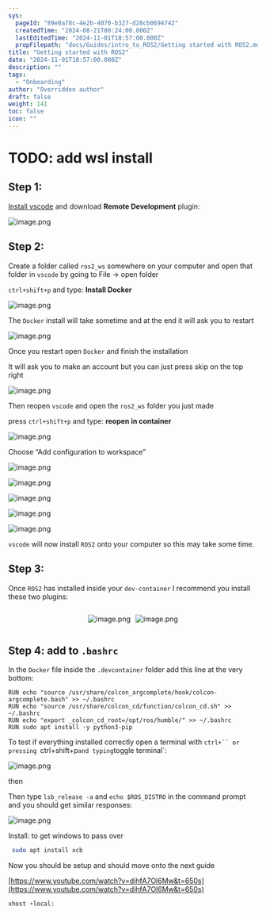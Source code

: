 ```yaml
---
sys:
  pageId: "89e0a78c-4e2b-4070-b327-d28cb0694742"
  createdTime: "2024-08-21T00:24:00.000Z"
  lastEditedTime: "2024-11-01T18:57:00.000Z"
  propFilepath: "docs/Guides/intro_to_ROS2/Getting started with ROS2.md"
title: "Getting started with ROS2"
date: "2024-11-01T18:57:00.000Z"
description: ""
tags:
  - "Onboarding"
author: "Overridden author"
draft: false
weight: 141
toc: false
icon: ""
---
```


# TODO: add wsl install

## Step 1:

[Install vscode](https://code.visualstudio.com/download) and download **Remote Development** plugin:

![image.png](https://prod-files-secure.s3.us-west-2.amazonaws.com/d518164a-d88e-44d1-a4ee-3adb3bd8bce0/efb52993-1881-4a40-b95e-6f020334f022/image.png?X-Amz-Algorithm=AWS4-HMAC-SHA256&X-Amz-Content-Sha256=UNSIGNED-PAYLOAD&X-Amz-Credential=ASIAZI2LB466XHRMMHRL%2F20250131%2Fus-west-2%2Fs3%2Faws4_request&X-Amz-Date=20250131T210204Z&X-Amz-Expires=3600&X-Amz-Security-Token=IQoJb3JpZ2luX2VjELz%2F%2F%2F%2F%2F%2F%2F%2F%2F%2FwEaCXVzLXdlc3QtMiJHMEUCIFIEOP0Ow1VHtNrz4GybwpqA2Grl1N5BHKX9eoys0Nc%2FAiEAhKcMK0J1tfPekICOIr4VH4ZDTCeFhF%2B3Q51vIuVHCd4qiAQIxf%2F%2F%2F%2F%2F%2F%2F%2F%2F%2FARAAGgw2Mzc0MjMxODM4MDUiDEDvNwGndoVPaShW1ircA5FjUjBDoh4hHJYZ1YNUJ0SoeDBMtHYk9Gfd%2BFrFMW1QjxAyDAVVTFe%2F0OICd7YNuD7UN39nJDXbaxCtykZL9pEZzyzNwYDAsE7HPVbzoyvrNHBC4zSPQoSV25NqYvec68dGIJuNQcW5A5iFKC2XZQoAyrg8diWLUuFSIzLSSiK5LRyZ6n983DetF0COdPJe%2FBoYucrn0hA1wnIcOnBCHA%2BM2rUJ%2BNgSM5TH8MJrJpEkuPRT%2FghlDKIHaJR8nxCyLSaOVwfFbxTLp3azUMzqyhxS0xKoIsRrxNNWVLNLby1%2B4WWRIpc%2BVJfQkhXt%2BY%2BBF%2FUJlkFFt%2BrMD%2F6HR5w2qQGEqS68dIbjBcwM7qcEfoSg7iX%2FtlRFHNxtyDFDB6e3NAfYldsI8klu8WX3Gp5MyeKEV4B33I1cKbzyyth%2Bx7L5o909To3t0v8y%2Biqvhoj2cBMZyQYW9Km5jRGBv2sH3xMqW4Srncu3mEVXgB9HI2Wk1%2FWHbTofQiks2SLZOGTp0M%2FQiHNtotBm8lMiIsWwOu%2F3o9fflu0%2FmdY1NSkvX6bMqy30t2kYfcI2mkUCshwtZhBgl7scaD%2BGmtP9yoFw2m%2FLIX0FIfgdWtV%2Fhi6orcmnzVyJhvrPaw%2Fd55BEMLnd9LwGOqUB0G6gtldIgF31eBPEqadFcjZPX1Nyk3zhSlfZtTKcuyqT7RPg06HGU1EgrQKj57yo31B1FOHVVXK%2FVfOGW7BrND9G%2Bd0S3bfiKOhFHY5Hdg80YHC1GmiSmNMrfY1yH5bxvkSV0s3v6r9is29zJXrkmXaiJLXjs%2BnXiEq%2FWUqYlROpjQYWvIxtr5QKulxW%2Bni8EvnlQYUWrYiMsf%2FEE6g%2BxYpZ%2FsUX&X-Amz-Signature=d1cbf3308d181c9671e6f02e1e08215b411d82b756adf98e5961ec95412cee43&X-Amz-SignedHeaders=host&x-id=GetObject)

## Step 2:

Create a folder called `ros2_ws` somewhere on your computer and open that folder in `vscode` by going to File → open folder 

`ctrl+shift+p` and type: **Install Docker**

![image.png](https://prod-files-secure.s3.us-west-2.amazonaws.com/d518164a-d88e-44d1-a4ee-3adb3bd8bce0/2269dc0e-1cd5-47ff-bceb-c04ad9b2eab0/image.png?X-Amz-Algorithm=AWS4-HMAC-SHA256&X-Amz-Content-Sha256=UNSIGNED-PAYLOAD&X-Amz-Credential=ASIAZI2LB466XHRMMHRL%2F20250131%2Fus-west-2%2Fs3%2Faws4_request&X-Amz-Date=20250131T210203Z&X-Amz-Expires=3600&X-Amz-Security-Token=IQoJb3JpZ2luX2VjELz%2F%2F%2F%2F%2F%2F%2F%2F%2F%2FwEaCXVzLXdlc3QtMiJHMEUCIFIEOP0Ow1VHtNrz4GybwpqA2Grl1N5BHKX9eoys0Nc%2FAiEAhKcMK0J1tfPekICOIr4VH4ZDTCeFhF%2B3Q51vIuVHCd4qiAQIxf%2F%2F%2F%2F%2F%2F%2F%2F%2F%2FARAAGgw2Mzc0MjMxODM4MDUiDEDvNwGndoVPaShW1ircA5FjUjBDoh4hHJYZ1YNUJ0SoeDBMtHYk9Gfd%2BFrFMW1QjxAyDAVVTFe%2F0OICd7YNuD7UN39nJDXbaxCtykZL9pEZzyzNwYDAsE7HPVbzoyvrNHBC4zSPQoSV25NqYvec68dGIJuNQcW5A5iFKC2XZQoAyrg8diWLUuFSIzLSSiK5LRyZ6n983DetF0COdPJe%2FBoYucrn0hA1wnIcOnBCHA%2BM2rUJ%2BNgSM5TH8MJrJpEkuPRT%2FghlDKIHaJR8nxCyLSaOVwfFbxTLp3azUMzqyhxS0xKoIsRrxNNWVLNLby1%2B4WWRIpc%2BVJfQkhXt%2BY%2BBF%2FUJlkFFt%2BrMD%2F6HR5w2qQGEqS68dIbjBcwM7qcEfoSg7iX%2FtlRFHNxtyDFDB6e3NAfYldsI8klu8WX3Gp5MyeKEV4B33I1cKbzyyth%2Bx7L5o909To3t0v8y%2Biqvhoj2cBMZyQYW9Km5jRGBv2sH3xMqW4Srncu3mEVXgB9HI2Wk1%2FWHbTofQiks2SLZOGTp0M%2FQiHNtotBm8lMiIsWwOu%2F3o9fflu0%2FmdY1NSkvX6bMqy30t2kYfcI2mkUCshwtZhBgl7scaD%2BGmtP9yoFw2m%2FLIX0FIfgdWtV%2Fhi6orcmnzVyJhvrPaw%2Fd55BEMLnd9LwGOqUB0G6gtldIgF31eBPEqadFcjZPX1Nyk3zhSlfZtTKcuyqT7RPg06HGU1EgrQKj57yo31B1FOHVVXK%2FVfOGW7BrND9G%2Bd0S3bfiKOhFHY5Hdg80YHC1GmiSmNMrfY1yH5bxvkSV0s3v6r9is29zJXrkmXaiJLXjs%2BnXiEq%2FWUqYlROpjQYWvIxtr5QKulxW%2Bni8EvnlQYUWrYiMsf%2FEE6g%2BxYpZ%2FsUX&X-Amz-Signature=6ce9f5936f13bac93fc636986460f25c739ff77f491dc5bdbc9b370f0c382ef3&X-Amz-SignedHeaders=host&x-id=GetObject)

The `Docker` install will take sometime and at the end it will ask you to restart

![image.png](https://prod-files-secure.s3.us-west-2.amazonaws.com/d518164a-d88e-44d1-a4ee-3adb3bd8bce0/ed233f78-be33-4b1f-b89c-9c346c0e961e/image.png?X-Amz-Algorithm=AWS4-HMAC-SHA256&X-Amz-Content-Sha256=UNSIGNED-PAYLOAD&X-Amz-Credential=ASIAZI2LB466XHRMMHRL%2F20250131%2Fus-west-2%2Fs3%2Faws4_request&X-Amz-Date=20250131T210204Z&X-Amz-Expires=3600&X-Amz-Security-Token=IQoJb3JpZ2luX2VjELz%2F%2F%2F%2F%2F%2F%2F%2F%2F%2FwEaCXVzLXdlc3QtMiJHMEUCIFIEOP0Ow1VHtNrz4GybwpqA2Grl1N5BHKX9eoys0Nc%2FAiEAhKcMK0J1tfPekICOIr4VH4ZDTCeFhF%2B3Q51vIuVHCd4qiAQIxf%2F%2F%2F%2F%2F%2F%2F%2F%2F%2FARAAGgw2Mzc0MjMxODM4MDUiDEDvNwGndoVPaShW1ircA5FjUjBDoh4hHJYZ1YNUJ0SoeDBMtHYk9Gfd%2BFrFMW1QjxAyDAVVTFe%2F0OICd7YNuD7UN39nJDXbaxCtykZL9pEZzyzNwYDAsE7HPVbzoyvrNHBC4zSPQoSV25NqYvec68dGIJuNQcW5A5iFKC2XZQoAyrg8diWLUuFSIzLSSiK5LRyZ6n983DetF0COdPJe%2FBoYucrn0hA1wnIcOnBCHA%2BM2rUJ%2BNgSM5TH8MJrJpEkuPRT%2FghlDKIHaJR8nxCyLSaOVwfFbxTLp3azUMzqyhxS0xKoIsRrxNNWVLNLby1%2B4WWRIpc%2BVJfQkhXt%2BY%2BBF%2FUJlkFFt%2BrMD%2F6HR5w2qQGEqS68dIbjBcwM7qcEfoSg7iX%2FtlRFHNxtyDFDB6e3NAfYldsI8klu8WX3Gp5MyeKEV4B33I1cKbzyyth%2Bx7L5o909To3t0v8y%2Biqvhoj2cBMZyQYW9Km5jRGBv2sH3xMqW4Srncu3mEVXgB9HI2Wk1%2FWHbTofQiks2SLZOGTp0M%2FQiHNtotBm8lMiIsWwOu%2F3o9fflu0%2FmdY1NSkvX6bMqy30t2kYfcI2mkUCshwtZhBgl7scaD%2BGmtP9yoFw2m%2FLIX0FIfgdWtV%2Fhi6orcmnzVyJhvrPaw%2Fd55BEMLnd9LwGOqUB0G6gtldIgF31eBPEqadFcjZPX1Nyk3zhSlfZtTKcuyqT7RPg06HGU1EgrQKj57yo31B1FOHVVXK%2FVfOGW7BrND9G%2Bd0S3bfiKOhFHY5Hdg80YHC1GmiSmNMrfY1yH5bxvkSV0s3v6r9is29zJXrkmXaiJLXjs%2BnXiEq%2FWUqYlROpjQYWvIxtr5QKulxW%2Bni8EvnlQYUWrYiMsf%2FEE6g%2BxYpZ%2FsUX&X-Amz-Signature=af1bd036d2530628bcd8347230f9fde0b6c2c418291219723b7be4d7088c5f0f&X-Amz-SignedHeaders=host&x-id=GetObject)

Once you restart open `Docker` and finish the installation

It will ask you to make an account but you can just press skip on the top right

![image.png](https://prod-files-secure.s3.us-west-2.amazonaws.com/d518164a-d88e-44d1-a4ee-3adb3bd8bce0/21010ad9-1659-4fd9-9f59-9932a09b2a3d/image.png?X-Amz-Algorithm=AWS4-HMAC-SHA256&X-Amz-Content-Sha256=UNSIGNED-PAYLOAD&X-Amz-Credential=ASIAZI2LB466XHRMMHRL%2F20250131%2Fus-west-2%2Fs3%2Faws4_request&X-Amz-Date=20250131T210204Z&X-Amz-Expires=3600&X-Amz-Security-Token=IQoJb3JpZ2luX2VjELz%2F%2F%2F%2F%2F%2F%2F%2F%2F%2FwEaCXVzLXdlc3QtMiJHMEUCIFIEOP0Ow1VHtNrz4GybwpqA2Grl1N5BHKX9eoys0Nc%2FAiEAhKcMK0J1tfPekICOIr4VH4ZDTCeFhF%2B3Q51vIuVHCd4qiAQIxf%2F%2F%2F%2F%2F%2F%2F%2F%2F%2FARAAGgw2Mzc0MjMxODM4MDUiDEDvNwGndoVPaShW1ircA5FjUjBDoh4hHJYZ1YNUJ0SoeDBMtHYk9Gfd%2BFrFMW1QjxAyDAVVTFe%2F0OICd7YNuD7UN39nJDXbaxCtykZL9pEZzyzNwYDAsE7HPVbzoyvrNHBC4zSPQoSV25NqYvec68dGIJuNQcW5A5iFKC2XZQoAyrg8diWLUuFSIzLSSiK5LRyZ6n983DetF0COdPJe%2FBoYucrn0hA1wnIcOnBCHA%2BM2rUJ%2BNgSM5TH8MJrJpEkuPRT%2FghlDKIHaJR8nxCyLSaOVwfFbxTLp3azUMzqyhxS0xKoIsRrxNNWVLNLby1%2B4WWRIpc%2BVJfQkhXt%2BY%2BBF%2FUJlkFFt%2BrMD%2F6HR5w2qQGEqS68dIbjBcwM7qcEfoSg7iX%2FtlRFHNxtyDFDB6e3NAfYldsI8klu8WX3Gp5MyeKEV4B33I1cKbzyyth%2Bx7L5o909To3t0v8y%2Biqvhoj2cBMZyQYW9Km5jRGBv2sH3xMqW4Srncu3mEVXgB9HI2Wk1%2FWHbTofQiks2SLZOGTp0M%2FQiHNtotBm8lMiIsWwOu%2F3o9fflu0%2FmdY1NSkvX6bMqy30t2kYfcI2mkUCshwtZhBgl7scaD%2BGmtP9yoFw2m%2FLIX0FIfgdWtV%2Fhi6orcmnzVyJhvrPaw%2Fd55BEMLnd9LwGOqUB0G6gtldIgF31eBPEqadFcjZPX1Nyk3zhSlfZtTKcuyqT7RPg06HGU1EgrQKj57yo31B1FOHVVXK%2FVfOGW7BrND9G%2Bd0S3bfiKOhFHY5Hdg80YHC1GmiSmNMrfY1yH5bxvkSV0s3v6r9is29zJXrkmXaiJLXjs%2BnXiEq%2FWUqYlROpjQYWvIxtr5QKulxW%2Bni8EvnlQYUWrYiMsf%2FEE6g%2BxYpZ%2FsUX&X-Amz-Signature=f832ef9793ca16ee3830a85987d3be899278d4897d742791a7fb75478e6304a4&X-Amz-SignedHeaders=host&x-id=GetObject)

Then reopen `vscode` and open the `ros2_ws` folder you just made

press `ctrl+shift+p` and type: **reopen in container**

![image.png](https://prod-files-secure.s3.us-west-2.amazonaws.com/d518164a-d88e-44d1-a4ee-3adb3bd8bce0/4e93b8c2-41ad-488c-8095-c74205196118/image.png?X-Amz-Algorithm=AWS4-HMAC-SHA256&X-Amz-Content-Sha256=UNSIGNED-PAYLOAD&X-Amz-Credential=ASIAZI2LB466XHRMMHRL%2F20250131%2Fus-west-2%2Fs3%2Faws4_request&X-Amz-Date=20250131T210203Z&X-Amz-Expires=3600&X-Amz-Security-Token=IQoJb3JpZ2luX2VjELz%2F%2F%2F%2F%2F%2F%2F%2F%2F%2FwEaCXVzLXdlc3QtMiJHMEUCIFIEOP0Ow1VHtNrz4GybwpqA2Grl1N5BHKX9eoys0Nc%2FAiEAhKcMK0J1tfPekICOIr4VH4ZDTCeFhF%2B3Q51vIuVHCd4qiAQIxf%2F%2F%2F%2F%2F%2F%2F%2F%2F%2FARAAGgw2Mzc0MjMxODM4MDUiDEDvNwGndoVPaShW1ircA5FjUjBDoh4hHJYZ1YNUJ0SoeDBMtHYk9Gfd%2BFrFMW1QjxAyDAVVTFe%2F0OICd7YNuD7UN39nJDXbaxCtykZL9pEZzyzNwYDAsE7HPVbzoyvrNHBC4zSPQoSV25NqYvec68dGIJuNQcW5A5iFKC2XZQoAyrg8diWLUuFSIzLSSiK5LRyZ6n983DetF0COdPJe%2FBoYucrn0hA1wnIcOnBCHA%2BM2rUJ%2BNgSM5TH8MJrJpEkuPRT%2FghlDKIHaJR8nxCyLSaOVwfFbxTLp3azUMzqyhxS0xKoIsRrxNNWVLNLby1%2B4WWRIpc%2BVJfQkhXt%2BY%2BBF%2FUJlkFFt%2BrMD%2F6HR5w2qQGEqS68dIbjBcwM7qcEfoSg7iX%2FtlRFHNxtyDFDB6e3NAfYldsI8klu8WX3Gp5MyeKEV4B33I1cKbzyyth%2Bx7L5o909To3t0v8y%2Biqvhoj2cBMZyQYW9Km5jRGBv2sH3xMqW4Srncu3mEVXgB9HI2Wk1%2FWHbTofQiks2SLZOGTp0M%2FQiHNtotBm8lMiIsWwOu%2F3o9fflu0%2FmdY1NSkvX6bMqy30t2kYfcI2mkUCshwtZhBgl7scaD%2BGmtP9yoFw2m%2FLIX0FIfgdWtV%2Fhi6orcmnzVyJhvrPaw%2Fd55BEMLnd9LwGOqUB0G6gtldIgF31eBPEqadFcjZPX1Nyk3zhSlfZtTKcuyqT7RPg06HGU1EgrQKj57yo31B1FOHVVXK%2FVfOGW7BrND9G%2Bd0S3bfiKOhFHY5Hdg80YHC1GmiSmNMrfY1yH5bxvkSV0s3v6r9is29zJXrkmXaiJLXjs%2BnXiEq%2FWUqYlROpjQYWvIxtr5QKulxW%2Bni8EvnlQYUWrYiMsf%2FEE6g%2BxYpZ%2FsUX&X-Amz-Signature=0aa182d31b6feb73f111122217d7b3a5d6644b03924d5cc833d7514ee8aa397d&X-Amz-SignedHeaders=host&x-id=GetObject)

Choose “Add configuration to workspace”

![image.png](https://prod-files-secure.s3.us-west-2.amazonaws.com/d518164a-d88e-44d1-a4ee-3adb3bd8bce0/9560b282-5060-4989-ba37-97e7b2c22476/image.png?X-Amz-Algorithm=AWS4-HMAC-SHA256&X-Amz-Content-Sha256=UNSIGNED-PAYLOAD&X-Amz-Credential=ASIAZI2LB466XHRMMHRL%2F20250131%2Fus-west-2%2Fs3%2Faws4_request&X-Amz-Date=20250131T210204Z&X-Amz-Expires=3600&X-Amz-Security-Token=IQoJb3JpZ2luX2VjELz%2F%2F%2F%2F%2F%2F%2F%2F%2F%2FwEaCXVzLXdlc3QtMiJHMEUCIFIEOP0Ow1VHtNrz4GybwpqA2Grl1N5BHKX9eoys0Nc%2FAiEAhKcMK0J1tfPekICOIr4VH4ZDTCeFhF%2B3Q51vIuVHCd4qiAQIxf%2F%2F%2F%2F%2F%2F%2F%2F%2F%2FARAAGgw2Mzc0MjMxODM4MDUiDEDvNwGndoVPaShW1ircA5FjUjBDoh4hHJYZ1YNUJ0SoeDBMtHYk9Gfd%2BFrFMW1QjxAyDAVVTFe%2F0OICd7YNuD7UN39nJDXbaxCtykZL9pEZzyzNwYDAsE7HPVbzoyvrNHBC4zSPQoSV25NqYvec68dGIJuNQcW5A5iFKC2XZQoAyrg8diWLUuFSIzLSSiK5LRyZ6n983DetF0COdPJe%2FBoYucrn0hA1wnIcOnBCHA%2BM2rUJ%2BNgSM5TH8MJrJpEkuPRT%2FghlDKIHaJR8nxCyLSaOVwfFbxTLp3azUMzqyhxS0xKoIsRrxNNWVLNLby1%2B4WWRIpc%2BVJfQkhXt%2BY%2BBF%2FUJlkFFt%2BrMD%2F6HR5w2qQGEqS68dIbjBcwM7qcEfoSg7iX%2FtlRFHNxtyDFDB6e3NAfYldsI8klu8WX3Gp5MyeKEV4B33I1cKbzyyth%2Bx7L5o909To3t0v8y%2Biqvhoj2cBMZyQYW9Km5jRGBv2sH3xMqW4Srncu3mEVXgB9HI2Wk1%2FWHbTofQiks2SLZOGTp0M%2FQiHNtotBm8lMiIsWwOu%2F3o9fflu0%2FmdY1NSkvX6bMqy30t2kYfcI2mkUCshwtZhBgl7scaD%2BGmtP9yoFw2m%2FLIX0FIfgdWtV%2Fhi6orcmnzVyJhvrPaw%2Fd55BEMLnd9LwGOqUB0G6gtldIgF31eBPEqadFcjZPX1Nyk3zhSlfZtTKcuyqT7RPg06HGU1EgrQKj57yo31B1FOHVVXK%2FVfOGW7BrND9G%2Bd0S3bfiKOhFHY5Hdg80YHC1GmiSmNMrfY1yH5bxvkSV0s3v6r9is29zJXrkmXaiJLXjs%2BnXiEq%2FWUqYlROpjQYWvIxtr5QKulxW%2Bni8EvnlQYUWrYiMsf%2FEE6g%2BxYpZ%2FsUX&X-Amz-Signature=5696b1928d6758477c0cc674f42fe38f39fa01f731f31bd768e785be979ba08a&X-Amz-SignedHeaders=host&x-id=GetObject)

![image.png](https://prod-files-secure.s3.us-west-2.amazonaws.com/d518164a-d88e-44d1-a4ee-3adb3bd8bce0/2ee63f81-886b-48e8-a553-dc6e5eac99e4/image.png?X-Amz-Algorithm=AWS4-HMAC-SHA256&X-Amz-Content-Sha256=UNSIGNED-PAYLOAD&X-Amz-Credential=ASIAZI2LB466XHRMMHRL%2F20250131%2Fus-west-2%2Fs3%2Faws4_request&X-Amz-Date=20250131T210204Z&X-Amz-Expires=3600&X-Amz-Security-Token=IQoJb3JpZ2luX2VjELz%2F%2F%2F%2F%2F%2F%2F%2F%2F%2FwEaCXVzLXdlc3QtMiJHMEUCIFIEOP0Ow1VHtNrz4GybwpqA2Grl1N5BHKX9eoys0Nc%2FAiEAhKcMK0J1tfPekICOIr4VH4ZDTCeFhF%2B3Q51vIuVHCd4qiAQIxf%2F%2F%2F%2F%2F%2F%2F%2F%2F%2FARAAGgw2Mzc0MjMxODM4MDUiDEDvNwGndoVPaShW1ircA5FjUjBDoh4hHJYZ1YNUJ0SoeDBMtHYk9Gfd%2BFrFMW1QjxAyDAVVTFe%2F0OICd7YNuD7UN39nJDXbaxCtykZL9pEZzyzNwYDAsE7HPVbzoyvrNHBC4zSPQoSV25NqYvec68dGIJuNQcW5A5iFKC2XZQoAyrg8diWLUuFSIzLSSiK5LRyZ6n983DetF0COdPJe%2FBoYucrn0hA1wnIcOnBCHA%2BM2rUJ%2BNgSM5TH8MJrJpEkuPRT%2FghlDKIHaJR8nxCyLSaOVwfFbxTLp3azUMzqyhxS0xKoIsRrxNNWVLNLby1%2B4WWRIpc%2BVJfQkhXt%2BY%2BBF%2FUJlkFFt%2BrMD%2F6HR5w2qQGEqS68dIbjBcwM7qcEfoSg7iX%2FtlRFHNxtyDFDB6e3NAfYldsI8klu8WX3Gp5MyeKEV4B33I1cKbzyyth%2Bx7L5o909To3t0v8y%2Biqvhoj2cBMZyQYW9Km5jRGBv2sH3xMqW4Srncu3mEVXgB9HI2Wk1%2FWHbTofQiks2SLZOGTp0M%2FQiHNtotBm8lMiIsWwOu%2F3o9fflu0%2FmdY1NSkvX6bMqy30t2kYfcI2mkUCshwtZhBgl7scaD%2BGmtP9yoFw2m%2FLIX0FIfgdWtV%2Fhi6orcmnzVyJhvrPaw%2Fd55BEMLnd9LwGOqUB0G6gtldIgF31eBPEqadFcjZPX1Nyk3zhSlfZtTKcuyqT7RPg06HGU1EgrQKj57yo31B1FOHVVXK%2FVfOGW7BrND9G%2Bd0S3bfiKOhFHY5Hdg80YHC1GmiSmNMrfY1yH5bxvkSV0s3v6r9is29zJXrkmXaiJLXjs%2BnXiEq%2FWUqYlROpjQYWvIxtr5QKulxW%2Bni8EvnlQYUWrYiMsf%2FEE6g%2BxYpZ%2FsUX&X-Amz-Signature=d30dd9a8b531a47dbf6030c1b8761c79ea74b8400e247ec2ea90c89a1b74c607&X-Amz-SignedHeaders=host&x-id=GetObject)

![image.png](https://prod-files-secure.s3.us-west-2.amazonaws.com/d518164a-d88e-44d1-a4ee-3adb3bd8bce0/ae1580b2-b048-407e-aed9-b584224a7a04/image.png?X-Amz-Algorithm=AWS4-HMAC-SHA256&X-Amz-Content-Sha256=UNSIGNED-PAYLOAD&X-Amz-Credential=ASIAZI2LB466XHRMMHRL%2F20250131%2Fus-west-2%2Fs3%2Faws4_request&X-Amz-Date=20250131T210203Z&X-Amz-Expires=3600&X-Amz-Security-Token=IQoJb3JpZ2luX2VjELz%2F%2F%2F%2F%2F%2F%2F%2F%2F%2FwEaCXVzLXdlc3QtMiJHMEUCIFIEOP0Ow1VHtNrz4GybwpqA2Grl1N5BHKX9eoys0Nc%2FAiEAhKcMK0J1tfPekICOIr4VH4ZDTCeFhF%2B3Q51vIuVHCd4qiAQIxf%2F%2F%2F%2F%2F%2F%2F%2F%2F%2FARAAGgw2Mzc0MjMxODM4MDUiDEDvNwGndoVPaShW1ircA5FjUjBDoh4hHJYZ1YNUJ0SoeDBMtHYk9Gfd%2BFrFMW1QjxAyDAVVTFe%2F0OICd7YNuD7UN39nJDXbaxCtykZL9pEZzyzNwYDAsE7HPVbzoyvrNHBC4zSPQoSV25NqYvec68dGIJuNQcW5A5iFKC2XZQoAyrg8diWLUuFSIzLSSiK5LRyZ6n983DetF0COdPJe%2FBoYucrn0hA1wnIcOnBCHA%2BM2rUJ%2BNgSM5TH8MJrJpEkuPRT%2FghlDKIHaJR8nxCyLSaOVwfFbxTLp3azUMzqyhxS0xKoIsRrxNNWVLNLby1%2B4WWRIpc%2BVJfQkhXt%2BY%2BBF%2FUJlkFFt%2BrMD%2F6HR5w2qQGEqS68dIbjBcwM7qcEfoSg7iX%2FtlRFHNxtyDFDB6e3NAfYldsI8klu8WX3Gp5MyeKEV4B33I1cKbzyyth%2Bx7L5o909To3t0v8y%2Biqvhoj2cBMZyQYW9Km5jRGBv2sH3xMqW4Srncu3mEVXgB9HI2Wk1%2FWHbTofQiks2SLZOGTp0M%2FQiHNtotBm8lMiIsWwOu%2F3o9fflu0%2FmdY1NSkvX6bMqy30t2kYfcI2mkUCshwtZhBgl7scaD%2BGmtP9yoFw2m%2FLIX0FIfgdWtV%2Fhi6orcmnzVyJhvrPaw%2Fd55BEMLnd9LwGOqUB0G6gtldIgF31eBPEqadFcjZPX1Nyk3zhSlfZtTKcuyqT7RPg06HGU1EgrQKj57yo31B1FOHVVXK%2FVfOGW7BrND9G%2Bd0S3bfiKOhFHY5Hdg80YHC1GmiSmNMrfY1yH5bxvkSV0s3v6r9is29zJXrkmXaiJLXjs%2BnXiEq%2FWUqYlROpjQYWvIxtr5QKulxW%2Bni8EvnlQYUWrYiMsf%2FEE6g%2BxYpZ%2FsUX&X-Amz-Signature=21bd06c85dee780f6595543961100744cb25b3503c55f0f285ff38cbd5ce60f8&X-Amz-SignedHeaders=host&x-id=GetObject)

![image.png](https://prod-files-secure.s3.us-west-2.amazonaws.com/d518164a-d88e-44d1-a4ee-3adb3bd8bce0/53255b28-f75e-430f-b9e3-c0ac8577e42b/image.png?X-Amz-Algorithm=AWS4-HMAC-SHA256&X-Amz-Content-Sha256=UNSIGNED-PAYLOAD&X-Amz-Credential=ASIAZI2LB466XHRMMHRL%2F20250131%2Fus-west-2%2Fs3%2Faws4_request&X-Amz-Date=20250131T210203Z&X-Amz-Expires=3600&X-Amz-Security-Token=IQoJb3JpZ2luX2VjELz%2F%2F%2F%2F%2F%2F%2F%2F%2F%2FwEaCXVzLXdlc3QtMiJHMEUCIFIEOP0Ow1VHtNrz4GybwpqA2Grl1N5BHKX9eoys0Nc%2FAiEAhKcMK0J1tfPekICOIr4VH4ZDTCeFhF%2B3Q51vIuVHCd4qiAQIxf%2F%2F%2F%2F%2F%2F%2F%2F%2F%2FARAAGgw2Mzc0MjMxODM4MDUiDEDvNwGndoVPaShW1ircA5FjUjBDoh4hHJYZ1YNUJ0SoeDBMtHYk9Gfd%2BFrFMW1QjxAyDAVVTFe%2F0OICd7YNuD7UN39nJDXbaxCtykZL9pEZzyzNwYDAsE7HPVbzoyvrNHBC4zSPQoSV25NqYvec68dGIJuNQcW5A5iFKC2XZQoAyrg8diWLUuFSIzLSSiK5LRyZ6n983DetF0COdPJe%2FBoYucrn0hA1wnIcOnBCHA%2BM2rUJ%2BNgSM5TH8MJrJpEkuPRT%2FghlDKIHaJR8nxCyLSaOVwfFbxTLp3azUMzqyhxS0xKoIsRrxNNWVLNLby1%2B4WWRIpc%2BVJfQkhXt%2BY%2BBF%2FUJlkFFt%2BrMD%2F6HR5w2qQGEqS68dIbjBcwM7qcEfoSg7iX%2FtlRFHNxtyDFDB6e3NAfYldsI8klu8WX3Gp5MyeKEV4B33I1cKbzyyth%2Bx7L5o909To3t0v8y%2Biqvhoj2cBMZyQYW9Km5jRGBv2sH3xMqW4Srncu3mEVXgB9HI2Wk1%2FWHbTofQiks2SLZOGTp0M%2FQiHNtotBm8lMiIsWwOu%2F3o9fflu0%2FmdY1NSkvX6bMqy30t2kYfcI2mkUCshwtZhBgl7scaD%2BGmtP9yoFw2m%2FLIX0FIfgdWtV%2Fhi6orcmnzVyJhvrPaw%2Fd55BEMLnd9LwGOqUB0G6gtldIgF31eBPEqadFcjZPX1Nyk3zhSlfZtTKcuyqT7RPg06HGU1EgrQKj57yo31B1FOHVVXK%2FVfOGW7BrND9G%2Bd0S3bfiKOhFHY5Hdg80YHC1GmiSmNMrfY1yH5bxvkSV0s3v6r9is29zJXrkmXaiJLXjs%2BnXiEq%2FWUqYlROpjQYWvIxtr5QKulxW%2Bni8EvnlQYUWrYiMsf%2FEE6g%2BxYpZ%2FsUX&X-Amz-Signature=20d8d7cb48e31dabb3bc99bf706905ea1f34588d6ff49d6b124bd560a6d06331&X-Amz-SignedHeaders=host&x-id=GetObject)

![image.png](https://prod-files-secure.s3.us-west-2.amazonaws.com/d518164a-d88e-44d1-a4ee-3adb3bd8bce0/7c562767-5af9-4ffb-97d1-327bcdf4ee00/image.png?X-Amz-Algorithm=AWS4-HMAC-SHA256&X-Amz-Content-Sha256=UNSIGNED-PAYLOAD&X-Amz-Credential=ASIAZI2LB466XHRMMHRL%2F20250131%2Fus-west-2%2Fs3%2Faws4_request&X-Amz-Date=20250131T210203Z&X-Amz-Expires=3600&X-Amz-Security-Token=IQoJb3JpZ2luX2VjELz%2F%2F%2F%2F%2F%2F%2F%2F%2F%2FwEaCXVzLXdlc3QtMiJHMEUCIFIEOP0Ow1VHtNrz4GybwpqA2Grl1N5BHKX9eoys0Nc%2FAiEAhKcMK0J1tfPekICOIr4VH4ZDTCeFhF%2B3Q51vIuVHCd4qiAQIxf%2F%2F%2F%2F%2F%2F%2F%2F%2F%2FARAAGgw2Mzc0MjMxODM4MDUiDEDvNwGndoVPaShW1ircA5FjUjBDoh4hHJYZ1YNUJ0SoeDBMtHYk9Gfd%2BFrFMW1QjxAyDAVVTFe%2F0OICd7YNuD7UN39nJDXbaxCtykZL9pEZzyzNwYDAsE7HPVbzoyvrNHBC4zSPQoSV25NqYvec68dGIJuNQcW5A5iFKC2XZQoAyrg8diWLUuFSIzLSSiK5LRyZ6n983DetF0COdPJe%2FBoYucrn0hA1wnIcOnBCHA%2BM2rUJ%2BNgSM5TH8MJrJpEkuPRT%2FghlDKIHaJR8nxCyLSaOVwfFbxTLp3azUMzqyhxS0xKoIsRrxNNWVLNLby1%2B4WWRIpc%2BVJfQkhXt%2BY%2BBF%2FUJlkFFt%2BrMD%2F6HR5w2qQGEqS68dIbjBcwM7qcEfoSg7iX%2FtlRFHNxtyDFDB6e3NAfYldsI8klu8WX3Gp5MyeKEV4B33I1cKbzyyth%2Bx7L5o909To3t0v8y%2Biqvhoj2cBMZyQYW9Km5jRGBv2sH3xMqW4Srncu3mEVXgB9HI2Wk1%2FWHbTofQiks2SLZOGTp0M%2FQiHNtotBm8lMiIsWwOu%2F3o9fflu0%2FmdY1NSkvX6bMqy30t2kYfcI2mkUCshwtZhBgl7scaD%2BGmtP9yoFw2m%2FLIX0FIfgdWtV%2Fhi6orcmnzVyJhvrPaw%2Fd55BEMLnd9LwGOqUB0G6gtldIgF31eBPEqadFcjZPX1Nyk3zhSlfZtTKcuyqT7RPg06HGU1EgrQKj57yo31B1FOHVVXK%2FVfOGW7BrND9G%2Bd0S3bfiKOhFHY5Hdg80YHC1GmiSmNMrfY1yH5bxvkSV0s3v6r9is29zJXrkmXaiJLXjs%2BnXiEq%2FWUqYlROpjQYWvIxtr5QKulxW%2Bni8EvnlQYUWrYiMsf%2FEE6g%2BxYpZ%2FsUX&X-Amz-Signature=b0ea09c0f5a4a60f89dd0f212af305a052e3eb7bfb86cef5da9460a05179c096&X-Amz-SignedHeaders=host&x-id=GetObject)

`vscode` will now install `ROS2` onto your computer so this may take some time.

## Step 3:

Once `ROS2` has installed inside your `dev-container` I recommend you install these two plugins:

<div style="display: flex;flex-direction: row; column-gap:10px; max-width: 630px;justify-content: center;">
<div>

![image.png](https://prod-files-secure.s3.us-west-2.amazonaws.com/d518164a-d88e-44d1-a4ee-3adb3bd8bce0/3fc3d550-5a54-4ba1-ba6b-faa01cdb7369/image.png?X-Amz-Algorithm=AWS4-HMAC-SHA256&X-Amz-Content-Sha256=UNSIGNED-PAYLOAD&X-Amz-Credential=ASIAZI2LB466UG4UI64N%2F20250131%2Fus-west-2%2Fs3%2Faws4_request&X-Amz-Date=20250131T210205Z&X-Amz-Expires=3600&X-Amz-Security-Token=IQoJb3JpZ2luX2VjELz%2F%2F%2F%2F%2F%2F%2F%2F%2F%2FwEaCXVzLXdlc3QtMiJGMEQCIAczaT0uxymXOUGky1IOBXNnxh67LiTJTLckO49GuepQAiBe4FYFiQ6GuAp1BF%2BpiwFkNfI62521Eufnrqb%2B7EUSJCqIBAjF%2F%2F%2F%2F%2F%2F%2F%2F%2F%2F8BEAAaDDYzNzQyMzE4MzgwNSIMEhgVYstbLUC%2FIW7NKtwD7SGe%2Fj%2FgrJm3emxRxqJTa8VqBot29a52M6XdlKDeclHLNK1G2F%2BeGwfvtbyy%2Fel6Ms7G4qFKlwFAw8xFJtMN3yOb6OP89W3jdB%2FWXdbrptkz3JgWnVSK%2Fbm4%2BJSFgLsCe3QKavaiA97%2F0PBIcOYmdMyZ2LLRxg44Nrg5QZXdodgB8nWHAqBM8svEAvjjZV8hhkfI0UStWRGNinUl0%2BZ81xidi%2ByZKfvgFLaLiMAaf5wKFk0HTvAke7lT91%2FHmTeVrJMm%2F4L%2BqcKe2Tv1reisSv5EO7QbUkWZ0HJ2nplIhyYA1pCb1ekp4WGvTsCfmC%2F%2Fhp7grRdyqfZXxSNaFlJ04SSEHm5LLUk5OEe2mVnYjqLjW2Gzv5fJ6ak2bjNKrzyMRhN6ssS%2F9%2Bvm0iiYLK9L1tHlZ8FdXQy8ZKCnQiLPPJEGtPQl2KHD9OgAyfg9P5nuJKFq2dg3hsN0Nu%2F768C99JAeApQMt2Ncp1HM2AKpphHzTg9oM%2FRrMUc942Prfr6kJdSNFGjMisBLzrv44Mo8%2Ft60faQzbmU0V6pMYmlfA39tFlevkn1rMknNpRBqJ2KdeZraklQhcZK%2FSoNMl3y%2BD3yfuCEO9TeB0%2Bs5nRQNyB2GxPDxYqB49in06QQw%2Bdz0vAY6pgF2ueLOb11oseg4jWTtgx4mjXSZuyTIPNhEKUp0ybZ6jNKP%2FVG%2Bzp09STR4988B%2BNunsGvj1erb3GlZ%2F41cbHpkb0V3hWUG1dGcTj7bRSMkQV9sjJmb6aT3yJRgxhkiq9yTqZGagzLhLzkfk5PTkZGkGmRRe8F%2Fu6NsFdLKkYSO7DZsiFtl5hsc4X8xywgEp9qmByghPusUMYb1qgDcIaQrsBV6ibjN&X-Amz-Signature=a85da8d06a181cfe45c2c2154fdee2912b4387b89b0c3f209b952c17a66e2b84&X-Amz-SignedHeaders=host&x-id=GetObject)

</div>
<div>

![image.png](https://prod-files-secure.s3.us-west-2.amazonaws.com/d518164a-d88e-44d1-a4ee-3adb3bd8bce0/d994cc66-13c2-4093-a5a3-f84cf4601a82/image.png?X-Amz-Algorithm=AWS4-HMAC-SHA256&X-Amz-Content-Sha256=UNSIGNED-PAYLOAD&X-Amz-Credential=ASIAZI2LB466232PMZ2O%2F20250131%2Fus-west-2%2Fs3%2Faws4_request&X-Amz-Date=20250131T210206Z&X-Amz-Expires=3600&X-Amz-Security-Token=IQoJb3JpZ2luX2VjELz%2F%2F%2F%2F%2F%2F%2F%2F%2F%2FwEaCXVzLXdlc3QtMiJHMEUCIQCUpGxoLVd4LcN6cnb7WSnY%2Fef%2BsQhM5miCpopFhD22QQIgOZaeVI1g522YJT%2FTP65M9lcOce5eZwlGHLvY4myXx6MqiAQIxf%2F%2F%2F%2F%2F%2F%2F%2F%2F%2FARAAGgw2Mzc0MjMxODM4MDUiDCi9Q289sCo13YOoPyrcAxelQNoz2vDCybjg%2FV6RI1W8pXEozhc5%2Fql1LB9ueFNk8DguGnqC89mw%2F0I5wc%2FtP8fwCKmkMJgPvN%2B0Wjj2TlBV8x3p%2Bozlq2%2FiH0n%2BxMhdymUH3SW4wQz%2B35CiXKctboPkUWs9ncidDLaEtnbMTlecdg7LXHxjMGX%2BTQYh9R1GTYfXBjEOI9Egq0RnYbaAcek5FCQJKtLcmmpjR57vmyONMtDcHe3PRfGhwD3sbEl5UT%2BeURENjGxFzmqpDAtIytTKQ74sUVZS32NjVuZAzeUhwOLRT6y%2B0I5KtehXrNuue%2FXSth%2FJXWWwSZczzEchnoN2S%2BveBrLaoAKz8NvNBQ7mkUQsthXIVNBCg6PlanGH4VGnOezld7wobsgA%2F6z%2B7UUHCtup9eTHy0hcd%2BpKzkEXOKUVqWihE%2F3ZaENMecIqUD3Ftq58qLRIQ5Rd4v6eAlkx%2B627kZsPSxZ%2BKbufVusFuE3zhwO0%2BYSLCOV2DOk0c26mtKHnHCChBXaU8B7%2Ff9%2FL7o33oSnC32H8XPe8V7DsucuKs1MmdQL6Xhz9qgOIc4A8vJunV0i52PFgerSQeounZtNekIZxyhu%2BPcStlKAwGmqfh8ku53vJtl0M9mEZpFUs3tfUyDAd%2FxB7MIDe9LwGOqUB0UDSdTAd%2BmowdyfGJkghD6LK6eSCR1onxbQ0PGSdHAhB5cG5gmvTKDVvca%2FuM%2BL9MFLEoGofMzWPByMD7a9vzp7hcmXk7QX38igeYETkpcVsOnF6tbEWexJKbfiZ9lr%2BfzJkHD47g32pQHbWev7J53LBItvKXxbC7%2BrW3XJPM9i%2FaQHO7k8rfzw4tsS516d2i4m%2BYZIYSpXXTCcZcNvfFATtmeKC&X-Amz-Signature=a8294ac45148e038a647a2bca886895ed8f21bc3af1599236090dabf14162fee&X-Amz-SignedHeaders=host&x-id=GetObject)

</div>
</div>

## Step 4: add to `.bashrc`

In the `Docker` file inside the `.devcontainer` folder add this line at the very bottom: 

```docker
RUN echo "source /usr/share/colcon_argcomplete/hook/colcon-argcomplete.bash" >> ~/.bashrc
RUN echo "source /usr/share/colcon_cd/function/colcon_cd.sh" >> ~/.bashrc
RUN echo "export _colcon_cd_root=/opt/ros/humble/" >> ~/.bashrc
RUN sudo apt install -y python3-pip 
```

To test if everything installed correctly open a terminal with `ctrl+`` or pressing `ctrl+shift+p` and typing `toggle terminal`:

![image.png](https://prod-files-secure.s3.us-west-2.amazonaws.com/d518164a-d88e-44d1-a4ee-3adb3bd8bce0/6a4943d8-b04e-4c02-9a58-775f3384d1a5/image.png?X-Amz-Algorithm=AWS4-HMAC-SHA256&X-Amz-Content-Sha256=UNSIGNED-PAYLOAD&X-Amz-Credential=ASIAZI2LB466XHRMMHRL%2F20250131%2Fus-west-2%2Fs3%2Faws4_request&X-Amz-Date=20250131T210203Z&X-Amz-Expires=3600&X-Amz-Security-Token=IQoJb3JpZ2luX2VjELz%2F%2F%2F%2F%2F%2F%2F%2F%2F%2FwEaCXVzLXdlc3QtMiJHMEUCIFIEOP0Ow1VHtNrz4GybwpqA2Grl1N5BHKX9eoys0Nc%2FAiEAhKcMK0J1tfPekICOIr4VH4ZDTCeFhF%2B3Q51vIuVHCd4qiAQIxf%2F%2F%2F%2F%2F%2F%2F%2F%2F%2FARAAGgw2Mzc0MjMxODM4MDUiDEDvNwGndoVPaShW1ircA5FjUjBDoh4hHJYZ1YNUJ0SoeDBMtHYk9Gfd%2BFrFMW1QjxAyDAVVTFe%2F0OICd7YNuD7UN39nJDXbaxCtykZL9pEZzyzNwYDAsE7HPVbzoyvrNHBC4zSPQoSV25NqYvec68dGIJuNQcW5A5iFKC2XZQoAyrg8diWLUuFSIzLSSiK5LRyZ6n983DetF0COdPJe%2FBoYucrn0hA1wnIcOnBCHA%2BM2rUJ%2BNgSM5TH8MJrJpEkuPRT%2FghlDKIHaJR8nxCyLSaOVwfFbxTLp3azUMzqyhxS0xKoIsRrxNNWVLNLby1%2B4WWRIpc%2BVJfQkhXt%2BY%2BBF%2FUJlkFFt%2BrMD%2F6HR5w2qQGEqS68dIbjBcwM7qcEfoSg7iX%2FtlRFHNxtyDFDB6e3NAfYldsI8klu8WX3Gp5MyeKEV4B33I1cKbzyyth%2Bx7L5o909To3t0v8y%2Biqvhoj2cBMZyQYW9Km5jRGBv2sH3xMqW4Srncu3mEVXgB9HI2Wk1%2FWHbTofQiks2SLZOGTp0M%2FQiHNtotBm8lMiIsWwOu%2F3o9fflu0%2FmdY1NSkvX6bMqy30t2kYfcI2mkUCshwtZhBgl7scaD%2BGmtP9yoFw2m%2FLIX0FIfgdWtV%2Fhi6orcmnzVyJhvrPaw%2Fd55BEMLnd9LwGOqUB0G6gtldIgF31eBPEqadFcjZPX1Nyk3zhSlfZtTKcuyqT7RPg06HGU1EgrQKj57yo31B1FOHVVXK%2FVfOGW7BrND9G%2Bd0S3bfiKOhFHY5Hdg80YHC1GmiSmNMrfY1yH5bxvkSV0s3v6r9is29zJXrkmXaiJLXjs%2BnXiEq%2FWUqYlROpjQYWvIxtr5QKulxW%2Bni8EvnlQYUWrYiMsf%2FEE6g%2BxYpZ%2FsUX&X-Amz-Signature=d49bf6a11a15dc85011114e49fd3ed539fa81c1a15ef5efe437a3eeac03c3a53&X-Amz-SignedHeaders=host&x-id=GetObject)

then 

Then type `lsb_release -a` and `echo $ROS_DISTRO` in the command prompt and you should get similar responses:

![image.png](https://prod-files-secure.s3.us-west-2.amazonaws.com/d518164a-d88e-44d1-a4ee-3adb3bd8bce0/3e635dec-a805-4e85-8b9e-d000e5b71a4e/image.png?X-Amz-Algorithm=AWS4-HMAC-SHA256&X-Amz-Content-Sha256=UNSIGNED-PAYLOAD&X-Amz-Credential=ASIAZI2LB466XHRMMHRL%2F20250131%2Fus-west-2%2Fs3%2Faws4_request&X-Amz-Date=20250131T210203Z&X-Amz-Expires=3600&X-Amz-Security-Token=IQoJb3JpZ2luX2VjELz%2F%2F%2F%2F%2F%2F%2F%2F%2F%2FwEaCXVzLXdlc3QtMiJHMEUCIFIEOP0Ow1VHtNrz4GybwpqA2Grl1N5BHKX9eoys0Nc%2FAiEAhKcMK0J1tfPekICOIr4VH4ZDTCeFhF%2B3Q51vIuVHCd4qiAQIxf%2F%2F%2F%2F%2F%2F%2F%2F%2F%2FARAAGgw2Mzc0MjMxODM4MDUiDEDvNwGndoVPaShW1ircA5FjUjBDoh4hHJYZ1YNUJ0SoeDBMtHYk9Gfd%2BFrFMW1QjxAyDAVVTFe%2F0OICd7YNuD7UN39nJDXbaxCtykZL9pEZzyzNwYDAsE7HPVbzoyvrNHBC4zSPQoSV25NqYvec68dGIJuNQcW5A5iFKC2XZQoAyrg8diWLUuFSIzLSSiK5LRyZ6n983DetF0COdPJe%2FBoYucrn0hA1wnIcOnBCHA%2BM2rUJ%2BNgSM5TH8MJrJpEkuPRT%2FghlDKIHaJR8nxCyLSaOVwfFbxTLp3azUMzqyhxS0xKoIsRrxNNWVLNLby1%2B4WWRIpc%2BVJfQkhXt%2BY%2BBF%2FUJlkFFt%2BrMD%2F6HR5w2qQGEqS68dIbjBcwM7qcEfoSg7iX%2FtlRFHNxtyDFDB6e3NAfYldsI8klu8WX3Gp5MyeKEV4B33I1cKbzyyth%2Bx7L5o909To3t0v8y%2Biqvhoj2cBMZyQYW9Km5jRGBv2sH3xMqW4Srncu3mEVXgB9HI2Wk1%2FWHbTofQiks2SLZOGTp0M%2FQiHNtotBm8lMiIsWwOu%2F3o9fflu0%2FmdY1NSkvX6bMqy30t2kYfcI2mkUCshwtZhBgl7scaD%2BGmtP9yoFw2m%2FLIX0FIfgdWtV%2Fhi6orcmnzVyJhvrPaw%2Fd55BEMLnd9LwGOqUB0G6gtldIgF31eBPEqadFcjZPX1Nyk3zhSlfZtTKcuyqT7RPg06HGU1EgrQKj57yo31B1FOHVVXK%2FVfOGW7BrND9G%2Bd0S3bfiKOhFHY5Hdg80YHC1GmiSmNMrfY1yH5bxvkSV0s3v6r9is29zJXrkmXaiJLXjs%2BnXiEq%2FWUqYlROpjQYWvIxtr5QKulxW%2Bni8EvnlQYUWrYiMsf%2FEE6g%2BxYpZ%2FsUX&X-Amz-Signature=01910705f4a6313bbcf85e6addbdb9984b84e5d055204257b7b1e3d630cb2534&X-Amz-SignedHeaders=host&x-id=GetObject)

Install:  to get windows to pass over

```bash
 sudo apt install xcb
```

Now you should be setup and should move onto the next guide 

[https://www.youtube.com/watch?v=dihfA7Ol6Mw&t=650s](https://www.youtube.com/watch?v=dihfA7Ol6Mw&t=650s)

```python
xhost +local:
```
